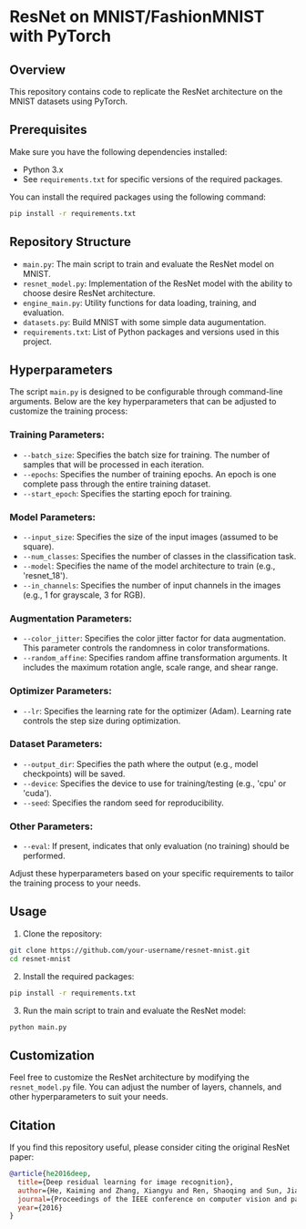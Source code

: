 # ResNet on MNIST/FashionMNIST with PyTorch

## Overview

This repository contains code to replicate the ResNet architecture on the MNIST datasets using PyTorch.

## Prerequisites

Make sure you have the following dependencies installed:

- Python 3.x
- See `requirements.txt` for specific versions of the required packages.

You can install the required packages using the following command:

```bash
pip install -r requirements.txt
```

## Repository Structure

- `main.py`: The main script to train and evaluate the ResNet model on MNIST.
- `resnet_model.py`: Implementation of the ResNet model with the ability to choose desire ResNet architecture.
- `engine_main.py`: Utility functions for data loading, training, and evaluation.
- `datasets.py`: Build MNIST with some simple data augumentation.
- `requirements.txt`: List of Python packages and versions used in this project.

## Hyperparameters

The script `main.py` is designed to be configurable through command-line arguments. Below are the key hyperparameters that can be adjusted to customize the training process:

### Training Parameters:
- `--batch_size`: Specifies the batch size for training. The number of samples that will be processed in each iteration.
- `--epochs`: Specifies the number of training epochs. An epoch is one complete pass through the entire training dataset.
- `--start_epoch`: Specifies the starting epoch for training.

### Model Parameters:
- `--input_size`: Specifies the size of the input images (assumed to be square).
- `--num_classes`: Specifies the number of classes in the classification task.
- `--model`: Specifies the name of the model architecture to train (e.g., 'resnet_18').
- `--in_channels`: Specifies the number of input channels in the images (e.g., 1 for grayscale, 3 for RGB).

### Augmentation Parameters:
- `--color_jitter`: Specifies the color jitter factor for data augmentation. This parameter controls the randomness in color transformations.
- `--random_affine`: Specifies random affine transformation arguments. It includes the maximum rotation angle, scale range, and shear range.

### Optimizer Parameters:
- `--lr`: Specifies the learning rate for the optimizer (Adam). Learning rate controls the step size during optimization.

### Dataset Parameters:
- `--output_dir`: Specifies the path where the output (e.g., model checkpoints) will be saved.
- `--device`: Specifies the device to use for training/testing (e.g., 'cpu' or 'cuda').
- `--seed`: Specifies the random seed for reproducibility.

### Other Parameters:
- `--eval`: If present, indicates that only evaluation (no training) should be performed.

Adjust these hyperparameters based on your specific requirements to tailor the training process to your needs.

## Usage

1. Clone the repository:

```bash
git clone https://github.com/your-username/resnet-mnist.git
cd resnet-mnist
```

2. Install the required packages:

```bash
pip install -r requirements.txt
```

3. Run the main script to train and evaluate the ResNet model:

```bash
python main.py
```

## Customization

Feel free to customize the ResNet architecture by modifying the `resnet_model.py` file. You can adjust the number of layers, channels, and other hyperparameters to suit your needs.

## Citation

If you find this repository useful, please consider citing the original ResNet paper:

```bibtex
@article{he2016deep,
  title={Deep residual learning for image recognition},
  author={He, Kaiming and Zhang, Xiangyu and Ren, Shaoqing and Sun, Jian},
  journal={Proceedings of the IEEE conference on computer vision and pattern recognition},
  year={2016}
}
```
